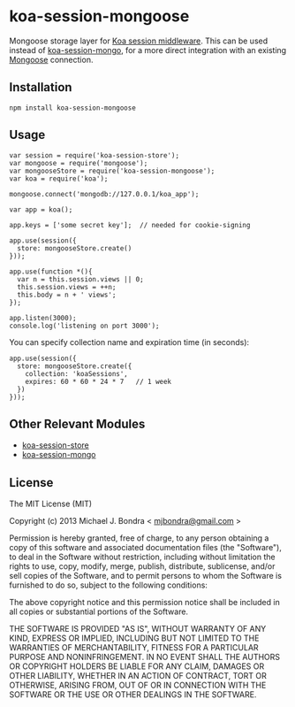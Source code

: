 # koa-session-mongoose

Mongoose storage layer for [Koa session middleware](https://github.com/hiddentao/koa-session-store). This can be used instead of [koa-session-mongo](https://github.com/hiddentao/koa-session-mongo), for a more direct integration with an existing [Mongoose](http://mongoosejs.com) connection.

## Installation
   
```
npm install koa-session-mongoose
```

## Usage

```
var session = require('koa-session-store');
var mongoose = require('mongoose');
var mongooseStore = require('koa-session-mongoose');
var koa = require('koa');

mongoose.connect('mongodb://127.0.0.1/koa_app');

var app = koa();

app.keys = ['some secret key'];  // needed for cookie-signing

app.use(session({
  store: mongooseStore.create()
}));

app.use(function *(){
  var n = this.session.views || 0;
  this.session.views = ++n;
  this.body = n + ' views';
});

app.listen(3000);
console.log('listening on port 3000');
```

You can specify collection name and expiration time (in seconds):

```
app.use(session({
  store: mongooseStore.create({
    collection: 'koaSessions',
    expires: 60 * 60 * 24 * 7	// 1 week
  })
}));

```

## Other Relevant Modules

* [koa-session-store](https://github.com/hiddentao/koa-session-store)  
* [koa-session-mongo](https://github.com/hiddentao/koa-session-mongo)

## License

The MIT License (MIT)

Copyright (c) 2013 Michael J. Bondra < [mjbondra@gmail.com](mailto:mjbondra@gmail.com) >

Permission is hereby granted, free of charge, to any person obtaining a copy
of this software and associated documentation files (the "Software"), to deal
in the Software without restriction, including without limitation the rights
to use, copy, modify, merge, publish, distribute, sublicense, and/or sell
copies of the Software, and to permit persons to whom the Software is
furnished to do so, subject to the following conditions:

The above copyright notice and this permission notice shall be included in
all copies or substantial portions of the Software.

THE SOFTWARE IS PROVIDED "AS IS", WITHOUT WARRANTY OF ANY KIND, EXPRESS OR
IMPLIED, INCLUDING BUT NOT LIMITED TO THE WARRANTIES OF MERCHANTABILITY,
FITNESS FOR A PARTICULAR PURPOSE AND NONINFRINGEMENT. IN NO EVENT SHALL THE
AUTHORS OR COPYRIGHT HOLDERS BE LIABLE FOR ANY CLAIM, DAMAGES OR OTHER
LIABILITY, WHETHER IN AN ACTION OF CONTRACT, TORT OR OTHERWISE, ARISING FROM,
OUT OF OR IN CONNECTION WITH THE SOFTWARE OR THE USE OR OTHER DEALINGS IN
THE SOFTWARE.